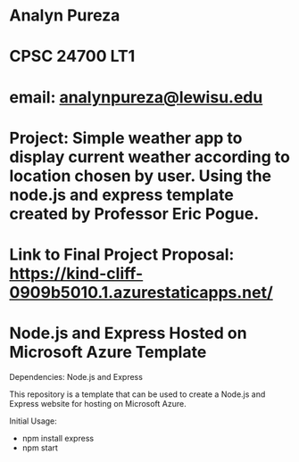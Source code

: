 # Analyn Pureza
# CPSC 24700 LT1
# email: analynpureza@lewisu.edu
# Project: Simple weather app to display current weather according to location chosen by user. Using the node.js and express template created by Professor Eric Pogue. 
# Link to Final Project Proposal: https://kind-cliff-0909b5010.1.azurestaticapps.net/
# Node.js and Express Hosted on Microsoft Azure Template

Dependencies: Node.js and Express

This repository is a template that can be used to create a Node.js and Express website for hosting on Microsoft Azure.

Initial Usage:
- npm install express
- npm start



